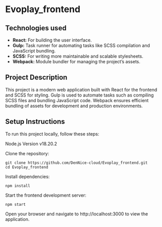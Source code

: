 # Evoplay_frontend

## Technologies used
 - **React:** For building the user interface.
 - **Gulp:** Task runner for automating tasks like SCSS compilation and JavaScript bundling.
 - **SCSS:** For writing more maintainable and scalable stylesheets.
 - **Webpack:** Module bundler for managing the project’s assets.

## Project Description
This project is a modern web application built with React for the frontend and SCSS for styling. Gulp is used to automate tasks such as compiling SCSS files and bundling JavaScript code. Webpack ensures efficient bundling of assets for development and production environments.

## Setup Instructions
To run this project locally, follow these steps:

Node.js Version
v18.20.2

Clone the repository:
```
git clone https://github.com/DenNice-cloud/Evoplay_frontend.git
cd Evoplay_frontend
```

Install dependencies:
```
npm install
```

Start the frontend development server:
```
npm start
```

Open your browser and navigate to http://localhost:3000 to view the application.
